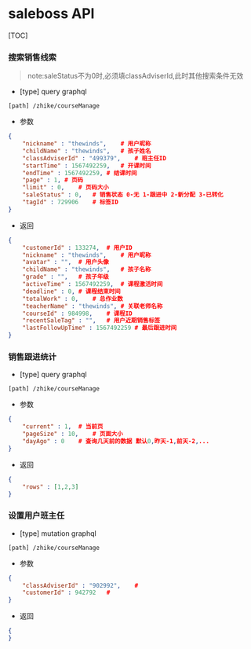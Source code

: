 # saleboss API
[TOC]
### 搜索销售线索
> note:saleStatus不为0时,必须填classAdviserId,此时其他搜索条件无效
- [type] query graphql
```
[path] /zhike/courseManage
```
- 参数
```json
{
    "nickname" : "thewinds",	# 用户昵称
    "childName" : "thewinds",	# 孩子姓名
    "classAdviserId" : "499379",	# 班主任ID
    "startTime" : 1567492259,	# 开课时间
    "endTime" : 1567492259,	# 结课时间
    "page" : 1,	# 页码
    "limit" : 0,	# 页码大小
    "saleStatus" : 0,	# 销售状态 0-无 1-跟进中 2-新分配 3-已转化
    "tagId" : 729906	# 标签ID
}
```
- 返回
```json
{
    "customerId" : 133274,	# 用户ID
    "nickname" : "thewinds",	# 用户昵称
    "avatar" : "",	# 用户头像
    "childName" : "thewinds",	# 孩子名称
    "grade" : "",	# 孩子年级
    "activeTime" : 1567492259,	# 课程激活时间
    "deadline" : 0,	# 课程结束时间
    "totalWork" : 0,	# 总作业数
    "teacherName" : "thewinds",	# 关联老师名称
    "courseId" : 984998,	# 课程ID
    "recentSaleTag" : "",	# 用户近期销售标签
    "lastFollowUpTime" : 1567492259	# 最后跟进时间
}
```
### 销售跟进统计
- [type] query graphql
```
[path] /zhike/courseManage
```
- 参数
```json
{
    "current" : 1,	# 当前页
    "pageSize" : 10,	# 页面大小
    "dayAgo" : 0	# 查询几天前的数据 默认0,昨天-1,前天-2,...
}
```
- 返回
```json
{
    "rows" : [1,2,3]
}
```
### 设置用户班主任
- [type] mutation graphql
```
[path] /zhike/courseManage
```
- 参数
```json
{
    "classAdviserId" : "902992",	# 
    "customerId" : 942792	# 
}
```
- 返回
```json
{
}
```
